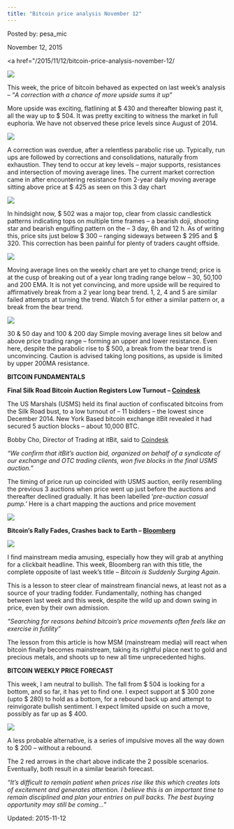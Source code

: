 ```yaml
---
title: "Bitcoin price analysis November 12"
---
```


Posted by: pesa_mic 

<span>November 12, 2015</span>


<span><a href="/2015/11/12/bitcoin-price-analysis-november-12/


<img src="imgs/2015/11/11.jpg">
<p>This week, the price of bitcoin behaved as expected on last week’s analysis &#8211; “<em>A correction with a chance of more upside sums it up”</em></p>
<p>More upside was exciting, flatlining at $ 430 and thereafter blowing past it, all the way up to $ 504. It was pretty exciting to witness the market in full euphoria. We have not observed these price levels since August of 2014.</p>
<img src="imgs/2015/11/21.jpg">
<p>A correction was overdue, after a relentless parabolic rise up. Typically, run ups are followed by corrections and consolidations, naturally from exhaustion. They tend to occur at key levels &#8211; major supports, resistances and intersection of moving average lines. The current market correction came in after encountering resistance from 2-year daily moving average sitting above price at $ 425 as seen on this 3 day chart</p>
<img src="imgs/2015/11/31.jpg">
<p>In hindsight now, $ 502 was a major top, clear from classic candlestick patterns indicating tops on multiple time frames &#8211; a bearish doji, shooting star and bearish engulfing pattern on the &#8211; 3 day, 6h and 12 h. As of writing this, price sits just below $ 300 &#8211; ranging sideways between $ 295 and $ 320. This correction has been painful for plenty of traders caught offside.</p>
<img src="imgs/2015/11/41.jpg">
<p>Moving average lines on the weekly chart are yet to change trend; price is at the cusp of breaking out of a year long trading range below &#8211; 30, 50,100 and 200 EMA. It is not yet convincing, and more upside will be required to affirmatively break from a 2 year long bear trend. 1, 2, 4 and 5 are similar failed attempts at turning the trend. Watch 5 for either a similar pattern or, a break from the bear trend.</p>
<img src="imgs/2015/11/5.jpg">
<p>30 &amp; 50 day and 100 &amp; 200 day Simple moving average lines sit below and above price trading range &#8211; forming an upper and lower resistance. Even here, despite the parabolic rise to $ 500, a break from the bear trend is unconvincing. Caution is advised taking long positions, as upside is limited by upper 200MA resistance.</p>
<p><strong>BITCOIN FUNDAMENTALS</strong></p>
<p><strong>Final Silk Road Bitcoin Auction Registers Low Turnout &#8211; </strong><a href="http://www.coindesk.com/bidder-turnout-low-silk-road-bitcoin-auction/"><strong>Coindesk</strong></a></p>
<p>The US Marshals (USMS) held its final auction of confiscated bitcoins from the Silk Road bust, to a low turnout of &#8211; 11 bidders &#8211; the lowest since December 2014. New York Based bitcoin exchange itBit revealed it had secured 5 auction blocks &#8211; about 10,000 BTC.</p>
<p>Bobby Cho, Director of Trading at itBit, said to <a href="http://www.coindesk.com/us-marshals-auction-winner-announcement-delay/">Coindesk</a></p>
<p><em>&#8220;We confirm that itBit&#8217;s auction bid, organized on behalf of a syndicate of our exchange and OTC trading clients, won five blocks in the final USMS auction.&#8221;</em></p>
<p>The timing of price run up coincided with USMS auction, eerily resembling the previous 3 auctions when price went up just before the auctions and thereafter declined gradually. It has been labelled ‘<em>pre-auction casual pump.’ </em>Here is a chart mapping the auctions and price movement</p>
<img src="imgs/2015/11/61.png">
<p><strong>Bitcoin’s Rally Fades, Crashes back to Earth &#8211; </strong><a href="http://www.bloomberg.com/news/articles/2015-11-11/bitcoin-has-come-crashing-back-to-earth"><strong>Bloomberg</strong></a></p>
<img src="imgs/2015/11/7.png">
<p>I find mainstream media amusing, especially how they will grab at anything for a clickbait headline. This week, Bloomberg ran with this title, the complete opposite of last week’s title &#8211; <em>Bitcoin is Suddenly Surging Again</em>.</p>
<p>This is a lesson to steer clear of mainstream financial news, at least not as a source of your trading fodder. Fundamentally, nothing has changed between last week and this week, despite the wild up and down swing in price, even by their own admission.</p>
<p><em>“Searching for reasons behind bitcoin&#8217;s price movements often feels like an exercise in futility”</em></p>
<p>The lesson from this article is how MSM (mainstream media) will react when bitcoin finally becomes mainstream, taking its rightful place next to gold and precious metals, and shoots up to new all time unprecedented highs.</p>
<p><strong>BITCOIN WEEKLY PRICE FORECAST</strong></p>
<p>This week, I am neutral to bullish. The fall from $ 504 is looking for a bottom, and so far, it has yet to find one. I expect support at $ 300 zone (upto $ 280) to hold as a bottom, for a rebound back up and attempt to reinvigorate bullish sentiment. I expect limited upside on such a move, possibly as far up as $ 400.</p>
<img src="imgs/2015/11/8.jpg">
<p>A less probable alternative, is a series of impulsive moves all the way down to $ 200 &#8211; without a rebound.</p>
<p>The 2 red arrows in the chart above indicate the 2 possible scenarios. Eventually, both result in a similar bearish forecast.</p>
<p><em>“It&#8217;s difficult to remain patient when prices rise like this which creates lots of excitement and generates attention. I believe this is an important time to remain disciplined and plan your entries on pull backs. The best buying opportunity may still be coming&#8230;&#8221;</em></p>

Updated: 2015-11-12

